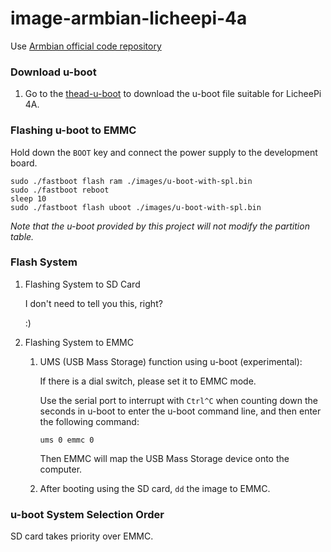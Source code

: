 # image-armbian-licheepi-4a

Use [Armbian official code repository](https://github.com/armbian/build)

### Download u-boot

1. Go to the [thead-u-boot](https://github.com/chainsx/thead-u-boot/actions) to download the u-boot file suitable for LicheePi 4A.

### Flashing u-boot to EMMC

Hold down the `BOOT` key and connect the power supply to the development board.

```
sudo ./fastboot flash ram ./images/u-boot-with-spl.bin
sudo ./fastboot reboot
sleep 10
sudo ./fastboot flash uboot ./images/u-boot-with-spl.bin
```

*Note that the u-boot provided by this project will not modify the partition table.*

### Flash System

1.  Flashing System to SD Card

    I don't need to tell you this, right?

    :)

2.  Flashing System to EMMC

    1)  UMS (USB Mass Storage) function using u-boot (experimental):
   
        If there is a dial switch, please set it to EMMC mode.
    
        Use the serial port to interrupt with `Ctrl^C` when counting down the seconds in u-boot to enter the u-boot command line, and then enter the following command:
        ```
        ums 0 emmc 0
        ```
        Then EMMC will map the USB Mass Storage device onto the computer.
    
    2)  After booting using the SD card, `dd` the image to EMMC.

### u-boot System Selection Order

SD card takes priority over EMMC.
